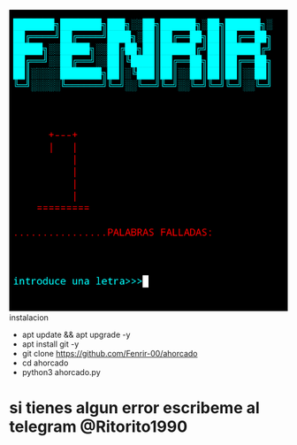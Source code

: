 ![Screenshot](ahorcado.png)
instalacion
* apt update && apt upgrade -y
* apt install git -y
* git clone https://github.com/Fenrir-00/ahorcado
* cd ahorcado
* python3 ahorcado.py

# si tienes algun error escribeme al telegram @Ritorito1990
